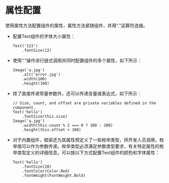 # 属性配置


使用属性方法配置组件的属性，属性方法紧随组件，并用“.”运算符连接。


- 配置Text组件的字体大小属性：
  ```
  Text('123')
      .fontSize(12)
  ```


- 使用“.”操作进行链式调用并同时配置组件的多个属性，如下所示：
  ```
  Image('a.jpg')
      .alt('error.jpg')    
      .width(100)    
      .height(100)
  ```


- 除了直接传递常量参数外，还可以传递变量或表达式，如下所示：
  ```
  // Size, count, and offset are private variables defined in the component.
  Text('hello')
      .fontSize(this.size)
  Image('a.jpg')
      .width(this.count % 2 === 0 ? 100 : 200)    
      .height(this.offset + 100)
  ```


- 对于内置组件，框架还为其属性预定义了一些枚举类型，供开发人员调用，枚举值可以作为参数传递。枚举类型必须满足参数类型要求，有关特定属性的枚举类型定义的详细信息。可以按以下方式配置Text组件的颜色和字体属性：
  ```
  Text('hello')
      .fontSize(20)
      .fontColor(Color.Red)
      .fontWeight(FontWeight.Bold)
  ```
